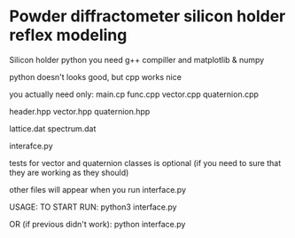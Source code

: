 # Powder diffractometer silicon holder reflex modeling
Silicon holder python
you need g++ compiller
and matplotlib & numpy

python doesn't looks good, but cpp works nice

you actually need only:
main.cp
func.cpp
vector.cpp
quaternion.cpp

header.hpp
vector.hpp
quaternion.hpp

lattice.dat
spectrum.dat

interafce.py

tests for vector and quaternion classes is optional (if you need to sure that they are working as they should)

other files will appear when you run interface.py

USAGE:
TO START RUN:
python3 interface.py

OR (if previous didn't work):
python interface.py
